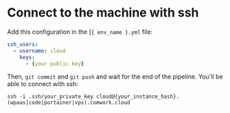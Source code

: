 # Connect to the machine with ssh

Add this configuration in the [`{ env_name }.yml` file:

```yaml
ssh_users:
  - username: cloud
    keys: 
      - {your public key}
```

Then, `git commit` and `git push` and wait for the end of the pipeline. You'll be able to connect with ssh:

```shell
ssh -i .ssh/your_private_key cloud@{your_instance_hash}.(wpaas|code|portainer|vps).comwork.cloud
```
